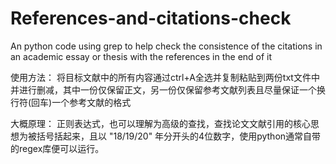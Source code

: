 # References-and-citations-check
An python code using grep to help check the consistence of the citations in an academic essay or thesis with the references in the end of it

使用方法：
将目标文献中的所有内容通过ctrl+A全选并复制粘贴到两份txt文件中并进行删减，其中一份仅保留正文，另一份仅保留参考文献列表且尽量保证一个换行符(回车)一个参考文献的格式

大概原理：
正则表达式，也可以理解为高级的查找，查找论文文献引用的核心思想为被括号括起来，且以 "18/19/20" 年分开头的4位数字，使用python通常自带的regex库便可以运行。
